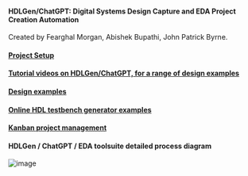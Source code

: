 
#### HDLGen/ChatGPT: Digital Systems Design Capture and EDA Project Creation Automation
Created by Fearghal Morgan, Abishek Bupathi, John Patrick Byrne.
#### [Project Setup](https://tinyurl.com/34srhxjw)
#### [Tutorial videos on HDLGen/ChatGPT, for a range of design examples](https://tinyurl.com/4x53f828)
#### [Design examples](https://tinyurl.com/zbjxa9fz)
#### [Online HDL testbench generator examples]([https://tinyurl.com/zbjxa9fz](https://vicicourse.s3.eu-west-1.amazonaws.com/HDLGen/Online+HDL+Generator+Examples.pdf))
#### [Kanban project management](https://github.com/users/abishek-bupathi/projects/1)

#### HDLGen / ChatGPT / EDA toolsuite detailed process diagram
![image](https://vicicourse.s3.eu-west-1.amazonaws.com/HDLGen/HDLGen_ChatGPT_DetailedProcessDiagram.png)
